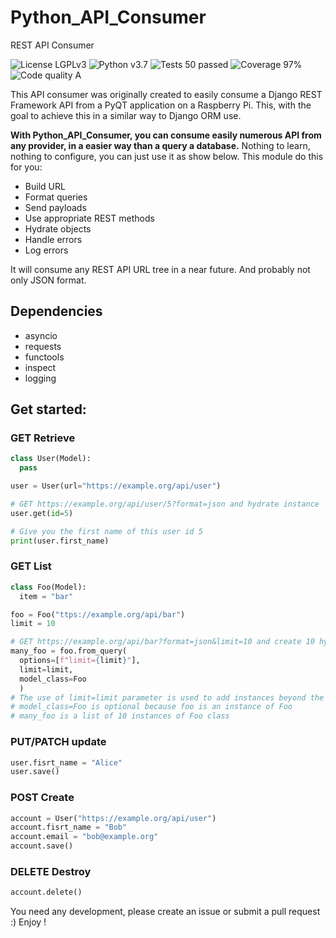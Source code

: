 # Python_API_Consumer
REST API Consumer

![License LGPLv3](https://img.shields.io/badge/license-LGPLv3-blue "License LGPLv3")
![Python v3.7](https://img.shields.io/badge/python-v3.7-blue "Python v3.7")
![Tests 50 passed](https://img.shields.io/badge/tests-50%20passed-green "Tests 50 passed")
![Coverage 97%](https://img.shields.io/badge/coverage-97%25-green "Coverage 97%")
![Code quality A](https://img.shields.io/badge/code%20quality-A-green "Code quality A")

This API consumer was originally created to easily consume a Django REST Framework API from a PyQT application on a Raspberry Pi.
This, with the goal to achieve this in a similar way to Django ORM use.

__With Python_API_Consumer, you can consume easily numerous API from any provider, in a easier way than a query a database.__
Nothing to learn, nothing to configure, you can just use it as show below.
This module do this for you:
* Build URL
* Format queries
* Send payloads
* Use appropriate REST methods
* Hydrate objects
* Handle errors
* Log errors

It will consume any REST API URL tree in a near future.
And probably not only JSON format.

## Dependencies
* asyncio
* requests
* functools
* inspect
* logging

## Get started:

### GET Retrieve
```py
class User(Model):
  pass

user = User(url="https://example.org/api/user")

# GET https://example.org/api/user/5?format=json and hydrate instance
user.get(id=5)

# Give you the first name of this user id 5
print(user.first_name)
```

### GET List
```py
class Foo(Model):
  item = "bar"

foo = Foo("ttps://example.org/api/bar")
limit = 10

# GET https://example.org/api/bar?format=json&limit=10 and create 10 hydrated instances of Foo from api/bar/
many_foo = foo.from_query(
  options=[f"limit={limit}"],
  limit=limit,
  model_class=Foo
  )
# The use of limit=limit parameter is used to add instances beyond the DRF page_size configuration.
# model_class=Foo is optional because foo is an instance of Foo
# many_foo is a list of 10 instances of Foo class
```

### PUT/PATCH update
```py
user.fisrt_name = "Alice"
user.save()
```

### POST Create
```py
account = User("https://example.org/api/user")
account.fisrt_name = "Bob"
account.email = "bob@example.org"
account.save()
```

### DELETE Destroy
```py
account.delete()
```

You need any development, please create an issue or submit a pull request :)
Enjoy !
